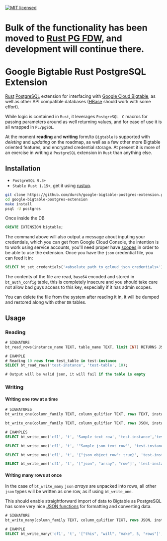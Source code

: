 [![MIT licensed](https://img.shields.io/badge/license-MIT-blue.svg)](https://github.com/durch/rpg_base36/blob/master/LICENSE.md)

# Bulk of the functionality has been moved to [Rust PG FDW](https://github.com/durch/google-bigtable-postgres-fdw), and development will continue there.

# Google Bigtable Rust PostgreSQL Extension

[Rust](https://www.rust-lang.org/en-US/) [PostgreSQL](https://www.postgresql.org/) extension for interfacing with [Google Cloud Bigtable](https://cloud.google.com/bigtable/), as well as other API compatible databases ([HBase](https://hbase.apache.org/) should work with some effort).

While logic is contained in `Rust`, it leverages `PostgreSQL ` `C` macros for passing parameters around as well returning values, and for ease of use it is all wrapped in `PL/pgSQL`.

At the moment **reading** and **writing** form/to `Bigtable` is supported with *deleting* and *updating* on the roadmap, as well as a few other more Bigtable oriented features, and encrypted credential storage. At present it is more of an exercise in writing a `PostgreSQL` extension in `Rust` than anything else.


## Installation
+ `PostgreSQL 9.3+`
+ `Stable Rust 1.15+`, get it using [rustup](https://www.rustup.rs/).

```bash
git clone https://github.com/durch/google-bigtable-postgres-extension.git
cd google-bigtable-postgres-extension
make install
psql -U postgres
```

Once inside the DB

```sql
CREATE EXTENSION bigtable;
```

The command above will also output a message about inputing your credentials, which you can get from Google Cloud Console, the intention is to work using service accounts, you'll need proper have [scopes](https://cloud.google.com/bigtable/docs/creating-compute-instance) in order to be able to use the extension. Once you have the `json` credential file, you can feed it in:

```sql
SELECT bt_set_credentials('<absolute_path_to_gcloud_json_credentials>');
```

The contents of the file are read, `base64` encoded and stored in `bt_auth_config` table, this is completely insecure and you should take care not allow bad guys access to this key, especially if it has admin scopes.

You can delete the file from the system after reading it in, it will be dumped and restored along with other `DB` tables.

## Usage

### Reading

```sql
# SIGNATURE
bt_read_rows(instance_name TEXT, table_name TEXT, limit INT) RETURNS JSON

# EXAMPLE
# Reading 10 rows from test_table in test-instance
SELECT bt_read_rows('test-instance', 'test-table', 10);

# Output will be valid json, it will fail if the table is empty
```

### Writing

#### Writing one row at a time

```sql
# SIGNATURES
bt_write_one(column_family TEXT, column_qulifier TEXT, rows TEXT, instance_name TEXT, table_name TEXT) RETURNS TEXT

bt_write_one(column_family TEXT, column_qulifier TEXT, rows JSON, instance_name TEXT, table_name TEXT) RETURNS TEXT

# EXAMPLES
SELECT bt_write_one('cf1', 't', 'Sample text row', 'test-instance','test-table');

SELECT bt_write_one('cf1', 't', '"Sample json text row"', 'test-instance','test-table');

SELECT bt_write_one('cf1', 't', '{"json_object_row": true}', 'test-instance','test-table');

SELECT bt_write_one('cf1', 't', '["json", "array", "row"]', 'test-instance','test-table');
```

#### Writing many rows at once

In the case of `bt_write_many` `json` *arrays* are unpacked into rows, all other `json` types will be written as one row, as if using `bt_write_one`. 

This should enable straightforward import of data to Bigtable as PostgreSQL has some very nice [JSON functions](https://www.postgresql.org/docs/9.6/static/functions-json.html) for formatting and converting data.

```sql
# SIGNATURE
bt_write_many(column_family TEXT, column_qulifier TEXT, rows JSON, instance_name IN TEXT, table_name) RETURNS TEXT

# EXAMPLE
SELECT bt_write_many('cf1', 't', '["this", "will", "make", 5, "rows"]', 'test-instance', 'test-table');
```
